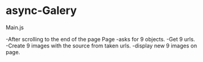 # async-Galery


Main.js

-After scrolling to the end of the page
 Page
  -asks for 9 objects.
  -Get 9 urls.
  -Create 9 images with the source from taken urls.
  -display new 9 images on page.
